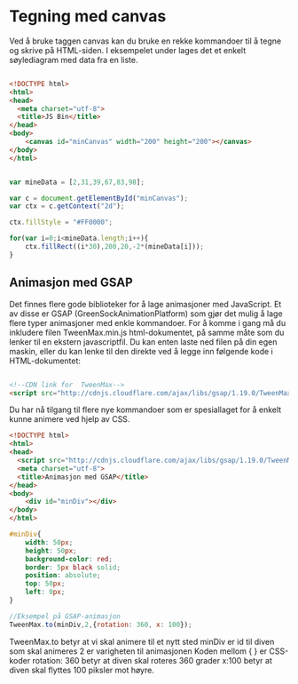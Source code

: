 Tegning med canvas
====================

Ved å bruke taggen canvas kan du bruke en rekke kommandoer til å tegne og skrive på HTML-siden. I eksempelet under lages det et enkelt søylediagram med data fra en liste.

``` html

<!DOCTYPE html>
<html>
<head>
  <meta charset="utf-8">
  <title>JS Bin</title>
</head>
<body>
	<canvas id="minCanvas" width="200" height="200"></canvas>
</body>
</html>
```

``` javascript

var mineData = [2,31,39,67,83,98];

var c = document.getElementById("minCanvas");
var ctx = c.getContext("2d");

ctx.fillStyle = "#FF0000";

for(var i=0;i<mineData.length;i++){
	ctx.fillRect((i*30),200,20,-2*(mineData[i]));
}
```


Animasjon med GSAP
------------------

Det finnes flere gode biblioteker for å lage animasjoner med JavaScript. Et av disse er GSAP (GreenSockAnimationPlatform) som gjør det mulig å lage flere typer animasjoner med enkle kommandoer. For å komme i gang må du inkludere filen TweenMax.min.js html-dokumentet, på samme måte som du lenker til en ekstern javascriptfil. Du kan enten laste ned filen på din egen maskin, eller du kan lenke til den direkte ved å legge inn følgende kode i HTML-dokumentet:

``` html

<!--CDN link for  TweenMax-->
<script src="http://cdnjs.cloudflare.com/ajax/libs/gsap/1.19.0/TweenMax.min.js"></script>
```

Du har nå tilgang til flere nye kommandoer som er spesiallaget for å enkelt kunne animere ved hjelp av CSS.

``` html
<!DOCTYPE html>
<html>
<head>
  <script src="http://cdnjs.cloudflare.com/ajax/libs/gsap/1.19.0/TweenMax.min.js"></script>
  <meta charset="utf-8">
  <title>Animasjon med GSAP</title>
</head>
<body>
	<div id="minDiv"></div>
</body>
</html>
```

``` css
#minDiv{
	width: 50px;
	height: 50px;
	background-color: red;
	border: 5px black solid;
	position: absolute;
	top: 50px;
	left: 0px;
}
```

``` javascript
//Eksempel på GSAP-animasjon
TweenMax.to(minDiv,2,{rotation: 360, x: 100});
```

TweenMax.to betyr at vi skal animere til et nytt sted
minDiv er id til diven som skal animeres
2 er varigheten til animasjonen
Koden mellom { } er CSS-koder
rotation: 360 betyr at diven skal roteres 360 grader
x:100 betyr at diven skal flyttes 100 piksler mot høyre.
